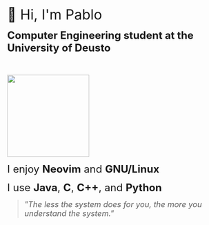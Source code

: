 <font size="6">👋 Hi, I'm Pablo</font>

<p><font size="5"><strong>Computer Engineering student at the University of Deusto</strong></font></p><br><br>
<img src="https://github.com/pablo10diez2/pablo10diez2/blob/main/Izhikevich_-_Low_Resolution-ezgif.com-optimize.gif" width="190" />

<p><font size="5">I enjoy <strong>Neovim</strong> and <strong>GNU/Linux</strong></font></p>
<p><font size="5">I use <strong>Java</strong>, <strong>C</strong>, <strong>C++</strong>, and <strong>Python</strong></font></p>

<blockquote>
  <font size="4"><em>"The less the system does for you, the more you understand the system."</em></font>
</blockquote>
